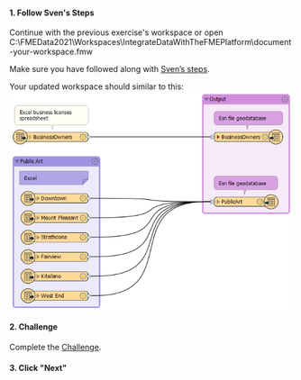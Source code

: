 <head><base target="_blank"> </head>

#### 1. Follow Sven's Steps
Continue with the previous exercise's workspace or open C:\FMEData2021\Workspaces\IntegrateDataWithTheFMEPlatform\document-your-workspace.fmw

Make sure you have followed along with [Sven’s steps](https://safe.my.trailhead.com/content/safe/modules/connect-to-data/document-your-workspace).

Your updated workspace should similar to this:
![](updated-workspace.png)


#### 2. Challenge
Complete the [Challenge](https://safe.my.trailhead.com/content/safe/modules/connect-to-data/document-your-workspace#challenge).

#### 3. Click "Next"
